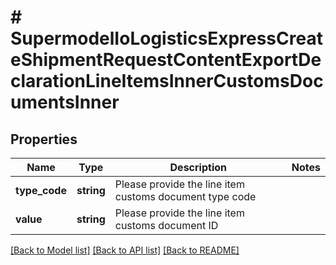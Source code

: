 # # SupermodelIoLogisticsExpressCreateShipmentRequestContentExportDeclarationLineItemsInnerCustomsDocumentsInner

## Properties

Name | Type | Description | Notes
------------ | ------------- | ------------- | -------------
**type_code** | **string** | Please provide the line item customs document type code |
**value** | **string** | Please provide the line item customs document ID |

[[Back to Model list]](../../README.md#models) [[Back to API list]](../../README.md#endpoints) [[Back to README]](../../README.md)
